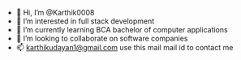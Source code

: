 - 👋 Hi, I’m @Karthik0008
- 👀 I’m interested in full stack development 
- 🌱 I’m currently learning BCA bachelor of computer applications 
- 💞️ I’m looking to collaborate on software companies 
- 📫 karthikudayan1@gmail.com use this mail mail id to contact me 

<!---
Karthik0008/Karthik0008 is a ✨ special ✨ repository because its `README.md` (this file) appears on your GitHub profile.
You can click the Preview link to take a look at your changes.
--->
